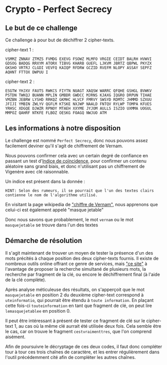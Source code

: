 # Crypto - Perfect Secrecy

## Le but de ce challenge
Ce challenge à pour but de déchiffrer 2 cipher-texts.

cipher-text 1 : 

```
VSMMZ ZNNAV ZTMZS FVMDG EXEVG FSOWZ MLMFO VRGIE CEIDT BALRH HVWVI GDSOG BADQG RRXYM ATORX TIBVG KHARB GUEFL LJKVM JBRTZ QBPWL PKYZX GKSHO VRTRJ CLGDI VEVFQ KAIQP RFDRW GCZID RVEFM NLOPY ASSAY SEPFZ AQHNT FTTOX DWPUU I
```

cipher-text 2 : 

```
ESGTW YHJXV FAUTS RWKCS FIYTN NUAGT XAQSW WARRC QFQHE GSHGL BVWKV PSTDN TWKQJ BUANN MPLIN GMBDR GWDCC MJRNS KJAXG IQGRO DRPUN TIHAE VMZBN JEBRW LYSHD RRKQZ GKMHC HLVCF FMRVY SWSYD RDMTC JHMMD SZXUU JFIJI YMBIN ZWLYV QGFLM KTSKE NXJWP NAALD FNTQV RYLWP TOMPA KFUES YRHSC XDGQE DJWZR RPNOY MTAEH XXYME JYJOM AULLS ISZIO UXMMA UOGUL MMPOZ QAHRF NTKFE FLBOZ OESKG FOAGQ NWJUO ATM
```

## Les informations à notre disposition

Le challenge est nommé `Perfect Secrecy`, donc nous pouvons assez facilement deviner qu'il s'agit de chiffrement de Vernam.

Nous pouvons confirmer cela avec un certain degré de confiance en passant un test d'[Indice de coïncidence](https://fr.wikipedia.org/wiki/Indice_de_co%C3%AFncidence), pour confirmer un contenu aléatoire sans grand biais, et donc n'utilisant pas un chiffrement de Vigenère avec clé raisonnable.

Un indice est présent dans la donnée :

```
HINT: Selon des rumeurs, il se pourrait que l'un des textes clairs contienne le nom de l'algorithme utilisé.
```

En visitant la page wikipedia de ["chiffre de Vernam"](https://fr.wikipedia.org/wiki/Masque_jetable), nous apprenons que celui-ci est également appelé "masque jetable"

Donc nous savons que probablement, le mot `vernam` ou le mot `masquejetable` se trouve dans l'un des textes

## Démarche de résolution
Il s'agit maintenant de trouver un moyen de tester la présence d'un des mots précités à chaque position des deux cipher-texts fournis.
Il existe de nombreux outils online offrant ce genre de services, mais ["ce site"](http://webpages.charter.net/nikkeenan/vigenere.html) à l'avantage de proposer la recherche simultané de plusieurs mots, la recherche par fragment de la clé, ou encore le déchiffrement final (à l'aide de la clé complète).

Après analyse méticuleuse des résultats, on s'apperçoit que le mot `masquejetable` en position 2 du deuxième cipher-text correspond à `uteinformatio`, qui pourrait être étendu à `toute information`. 
En plaçant cette fois-ci `touteinformation` en tant que fragment de clé, on peut lire `lemasquejetablee` en position 0.

Il peut être intéressant à présent de tester ce fragment de clé sur le cipher-text 1, au cas où la même clé aurrait été utilisée deux fois. 
Cela semble être le cas, car on trouve le fragment `cestvraimenttres`, que l'on comprend aisément.

Afin de poursuivre le décryptage de ces deux codes, il faut donc compléter tour à tour ces trois chaînes de caractère, et les entrer régulièrement dans l'outil précédemment cité afin de compléter les autres chaînes.

